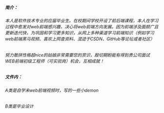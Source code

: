 ##### 简介：

######       本人是软件技术专业的应届毕业生。在校期间学校开设了前后端课程，本人在学习过程中愈发对web前端感兴趣，决心将web前端方向发展。因为前端涉及面颇广且更新迭代快，为巩固和学习更多知识，从网上多种渠道学习前端知识（例如学习web前端黑马视频、喜欢上网查资料、混迹于CSDN、GitHub等论坛或者社区）
######       努力敢拼性格超nice的姑娘非常需要您的赏识，殷切期盼能有得到贵公司面试WEB前端初级工程师（可实验岗）机会，互相成就！

#####     文件内：

######           A类是自学未web前端视频时，写的一些小demon

######           B类是毕业设计
